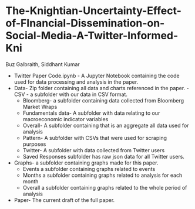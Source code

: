 # The-Knightian-Uncertainty-Effect-of-FInancial-Dissemination-on-Social-Media-A-Twitter-Informed-Kni
Buz Galbraith, Siddhant Kumar
- Twitter Paper Code.ipynb - A Jupyter Notebook containing the code used for data processing and analysis in the paper. 
- Data- Zip folder containing all data and charts referenced in the paper. 
  -CSV - a subfolder with our data in CSV format. 
    - Bloomberg-  a subfolder containing data collected from Bloomberg Market Wraps
    - Fundamentals data- A subfolder with data relating to our macroeconomic indicator variables
    - Overall- A subfolder containing that is an aggregate all data used for analysis
    - Pattern- A subfolder with CSVs that were used for scraping purposes
    - Twitter- A subfolder with data collected from Twitter users
     - Saved Responses subfolder has raw json data for all Twitter users.
 - Graphs- a subfolder containing graphs made for this paper. 
   -   Events a subfolder containing graphs related to events
   - Months a subfolder containing graphs related to analysis for each month 
   - Overall a subfolder containing graphs related to the whole period of analysis
- Paper- The current draft of the full paper. 

